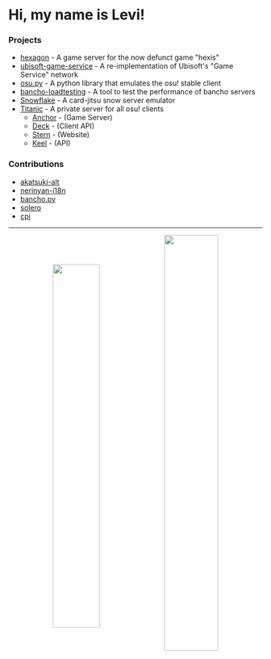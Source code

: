 
# Hi, my name is Levi!

### Projects

- [hexagon](https://github.com/hexis-revival/hexagon) - A game server for the now defunct game "hexis"
- [ubisoft-game-service](https://github.com/Lekuruu/ubisoft-game-service) - A re-implementation of Ubisoft's "Game Service" network
- [osu.py](https://github.com/Lekuruu/osu.py) - A python library that emulates the osu! stable client
- [bancho-loadtesting](https://github.com/Lekuruu/bancho-loadtesting) - A tool to test the performance of bancho servers
- [Snowflake](https://github.com/Lekuruu/snowflake) - A card-jitsu snow server emulator
- [Titanic](https://github.com/osuTitanic/titanic) - A private server for all osu! clients
    - [Anchor](https://github.com/osuTitanic/anchor) - (Game Server)
    - [Deck](https://github.com/osuTitanic/deck) - (Client API)
    - [Stern](https://github.com/osuTitanic/stern) - (Website)
    - [Keel](https://github.com/osuTitanic/keel) - (API)

### Contributions

- [akatsuki-alt](https://github.com/kanaarima/)
- [nerinyan-i18n](https://github.com/Nerinyan/Nerinyan-i18n)
- [bancho.py](https://github.com/osuAkatsuki/bancho.py)
- [solero](https://github.com/solero/)
- [cpi](https://github.com/CPImagined)

---

<p align="center" style="width: 100%;">
    <span style="width: 100%;">
        <img align="center" style="width: 43%;" src="https://github-readme-stats.vercel.app/api?username=Lekuruu&show_icons=true&theme=aura">
        <img align="center" style="width: 46%;" src="https://streak-stats.demolab.com/?user=Lekuruu&theme=aura">
    </span>
</p>
